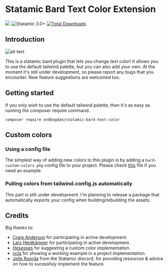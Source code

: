 
# Statamic Bard Text Color Extension

<a href="https://www.buymeacoffee.com/xndbogdan"><img src="https://img.buymeacoffee.com/button-api/?text=Buy me a coffee&emoji=&slug=xndbogdan&button_colour=FFDD00&font_colour=000000&font_family=Cookie&outline_colour=000000&coffee_colour=ffffff"></a>
![Statamic 3.0+](https://img.shields.io/badge/Statamic-3.0+-FF269E?style=for-the-badge&link=https://statamic.com)
[![Total Downloads](https://img.shields.io/packagist/dt/xndbogdan/statamic-bard-text-color.svg)](https://packagist.org/packages/xndbogdan/statamic-bard-text-color)

## Introduction

![alt text](https://github.com/xndbogdan/statamic-bard-text-color/raw/main/preview_v3.0.png  "Preview")

This is a statamic bard plugin that lets you change text color!
It allows you to use the default tailwind palette, but you can also add your own.
At the moment it's still under development, so please report any bugs that you encounter.
New feature suggestions are welcomed too.

## Getting started

If you only wish to use the default tailwind palette, then it's as easy as running the composer require command.

` composer require xndbogdan/statamic-bard-text-color `

## Custom colors

### Using a config file
The simplest way of adding new colors to this plugin is by adding a  `bard-custom-colors.php`  config file to your project.
Please check [this](https://github.com/xndbogdan/statamic-bard-text-color/blob/main/config/bard-custom-colors.php) file if you need an example.

### Pulling colors from tailwind.config.js automatically
This part is still under development.
I'm planning to release a package that automatically exports your config when building/rebuilding the assets.

## Credits

Big thanks to:
- [Craig Anderson](https://github.com/intrepidws) for participating in active development.
- [Lars Heidkämper](https://github.com/heidkaemper) for participating in active development.
- [Hesesses](https://github.com/Hesesses) for suggesting a custom color implementation.
- [ncla](https://github.com/ncla) for showing a working example in a project implementation.
- [Jelle Roorda](https://github.com/jelleroorda) from the Statamic discord, for providing resources & advice on how to sucessfuly implement the feature.
